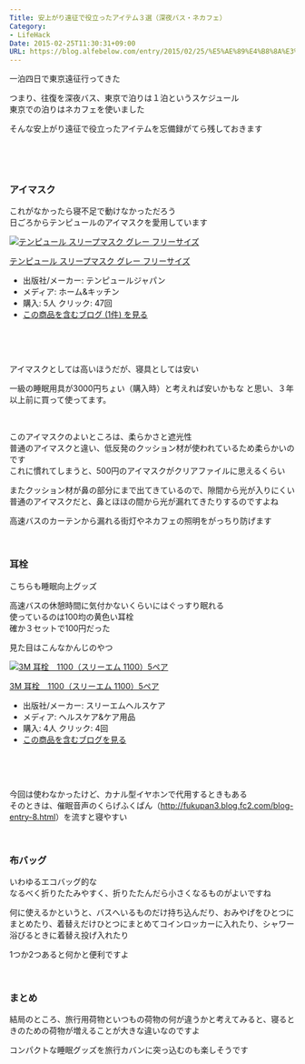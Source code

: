 ```yaml
---
Title: 安上がり遠征で役立ったアイテム３選（深夜バス・ネカフェ）
Category:
- LifeHack
Date: 2015-02-25T11:30:31+09:00
URL: https://blog.alfebelow.com/entry/2015/02/25/%E5%AE%89%E4%B8%8A%E3%81%8C%E3%82%8A%E9%81%A0%E5%BE%81%E3%81%A7%E5%BD%B9%E7%AB%8B%E3%81%A3%E3%81%9F%E3%82%A2%E3%82%A4%E3%83%86%E3%83%A0%EF%BC%93%E9%81%B8%EF%BC%88%E6%B7%B1%E5%A4%9C%E3%83%90%E3%82%B9%E3%83%BB
---
```


<p>一泊四日で東京遠征行ってきた</p>
<p>つまり、往復を深夜バス、東京で泊りは１泊というスケジュール<br />東京での泊りはネカフェを使いました</p>
<p>そんな安上がり遠征で役立ったアイテムを忘備録がてら残しておきます</p>
<p><!-- more --></p>
<p> </p>
<p> </p>

### アイマスク

<p>これがなかったら寝不足で動けなかっただろう<br />日ごろからテンピュールのアイマスクを愛用しています</p>
<div class="freezed">
<div class="hatena-asin-detail"><a href="http://www.amazon.co.jp/exec/obidos/ASIN/B001ANDATO/ab1025-22/"><img class="hatena-asin-detail-image" title="テンピュール スリープマスク グレー フリーサイズ" src="http://ecx.images-amazon.com/images/I/31FhEl394mL._SL160_.jpg" alt="テンピュール スリープマスク グレー フリーサイズ" /></a>
<div class="hatena-asin-detail-info">
<p class="hatena-asin-detail-title"><a href="http://www.amazon.co.jp/exec/obidos/ASIN/B001ANDATO/ab1025-22/">テンピュール スリープマスク グレー フリーサイズ</a></p>
<ul>
<li><span class="hatena-asin-detail-label">出版社/メーカー:</span> テンピュールジャパン</li>
<li><span class="hatena-asin-detail-label">メディア:</span> ホーム&amp;キッチン</li>
<li><span class="hatena-asin-detail-label">購入</span>: 5人 <span class="hatena-asin-detail-label">クリック</span>: 47回</li>
<li><a href="http://d.hatena.ne.jp/asin/B001ANDATO/ab1025-22" target="_blank">この商品を含むブログ (1件) を見る</a></li>
</ul>
</div>
<div class="hatena-asin-detail-foot"> </div>
</div>
</div>
<p> </p>
<p>アイマスクとしては高いほうだが、寝具としては安い</p>
<p>一級の睡眠用具が3000円ちょい（購入時）と考えれば安いかもな と思い、３年以上前に買って使ってます。</p>
<p> </p>
<p>このアイマスクのよいところは、柔らかさと遮光性<br />普通のアイマスクと違い、低反発のクッション材が使われているため柔らかいのです<br />これに慣れてしまうと、500円のアイマスクがクリアファイルに思えるくらい</p>
<p>またクッション材が鼻の部分にまで出てきているので、隙間から光が入りにくい<br />普通のアイマスクだと、鼻とほほの間から光が漏れてきたりするのですよね</p>
<p>高速バスのカーテンから漏れる街灯やネカフェの照明をがっちり防げます</p>
<p> </p>

### 耳栓

<p>こちらも睡眠向上グッズ</p>
<p>高速バスの休憩時間に気付かないくらいにはぐっすり眠れる<br />使っているのは100均の黄色い耳栓<br />確か３セットで100円だった</p>
<p>見た目はこんなかんじのやつ</p>
<div class="freezed">
<div class="hatena-asin-detail"><a href="http://www.amazon.co.jp/exec/obidos/ASIN/B004532UII/ab1025-22/"><img class="hatena-asin-detail-image" title="3M 耳栓　1100（スリーエム 1100）5ペア" src="http://ecx.images-amazon.com/images/I/31HjYRWSpSL._SL160_.jpg" alt="3M 耳栓　1100（スリーエム 1100）5ペア" /></a>
<div class="hatena-asin-detail-info">
<p class="hatena-asin-detail-title"><a href="http://www.amazon.co.jp/exec/obidos/ASIN/B004532UII/ab1025-22/">3M 耳栓　1100（スリーエム 1100）5ペア</a></p>
<ul>
<li><span class="hatena-asin-detail-label">出版社/メーカー:</span> スリーエムヘルスケア</li>
<li><span class="hatena-asin-detail-label">メディア:</span> ヘルスケア&amp;ケア用品</li>
<li><span class="hatena-asin-detail-label">購入</span>: 4人 <span class="hatena-asin-detail-label">クリック</span>: 4回</li>
<li><a href="http://d.hatena.ne.jp/asin/B004532UII/ab1025-22" target="_blank">この商品を含むブログを見る</a></li>
</ul>
</div>
<div class="hatena-asin-detail-foot"> </div>
</div>
</div>
<p> </p>
<p>今回は使わなかったけど、カナル型イヤホンで代用するときもある<br />そのときは、催眠音声のくらげふくぱん（<a href="http://fukupan3.blog.fc2.com/blog-entry-8.html">http://fukupan3.blog.fc2.com/blog-entry-8.html</a>）を流すと寝やすい</p>
<p> </p>

### 布バッグ

<p>いわゆるエコバッグ的な<br />なるべく折りたたみやすく、折りたたんだら小さくなるものがよいですね</p>
<p>何に使えるかというと、バスへいるものだけ持ち込んだり、おみやげをひとつにまとめたり、着替えだけひとつにまとめてコインロッカーに入れたり、シャワー浴びるときに着替え投げ入れたり</p>
<p>1つか2つあると何かと便利ですよ</p>
<p>  </p>

### まとめ

<p>結局のところ、旅行用荷物といつもの荷物の何が違うかと考えてみると、寝るときのための荷物が増えることが大きな違いなのですよ</p>
<p>コンパクトな睡眠グッズを旅行カバンに突っ込むのも楽しそうです</p>
